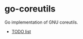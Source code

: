 go-coreutils
============

Go implementation of GNU coreutils.

* [TODO list](https://github.com/sepeth/go-coreutils/wiki/TODO)
